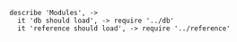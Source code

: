     describe 'Modules', ->
      it 'db should load', -> require '../db'
      it 'reference should load', -> require '../reference'

